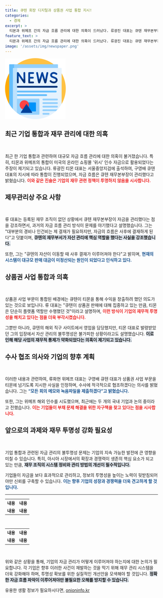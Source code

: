 ```yaml
---
title: 큐텐 회장 디지털과 상품권 사업 통합 지시!
categories:
  - 경제
excerpt: >
  티몬과 위메프 간의 자금 흐름 관리에 대한 의혹이 드러났다. 류광진 대표는 큐텐 재무본부장이 자금을 관리하며, 구영배 대표의 지시 아래 미국 위시 인수 자금으로 활용됐다는 진술을 했다. 이 조사에 적극 협조할 것이라고 밝혀 사건의 진실이 드러날지 주목된다.
feature_text: >
  티몬과 위메프 간의 자금 흐름 관리에 대한 의혹이 드러났다. 류광진 대표는 큐텐 재무본부장이 자금을 관리하며, 구영배 대표의 지시 아래 미국 위시 인수 자금으로 활용됐다는 진술을 했다. 이 조사에 적극 협조할 것이라고 밝혀 사건의 진실이 드러날지 주목된다.
image: '/assets/img/newspaper.png'
---
```


<p><img src="/assets/img/newspaper.png" alt="kimp 속보" /></p>

<h2 data-ke-size="size26">최근 기업 통합과 재무 관리에 대한 의혹</h2>

<p data-ke-size="size16">&nbsp;</p>

<p>최근 한 기업 통합과 관련하여 대규모 자금 흐름 관리에 대한 의혹이 불거졌습니다. 특히, 티몬과 위메프의 통합이 미국의 온라인 쇼핑몰 '위시' 인수 자금으로 활용되었다는 주장이 제기되고 있습니다. 류광진 티몬 대표는 서울중앙지검에 출석하여, 구영배 큐텐 대표의 지시에 따라 통합이 진행되었으며, 자금 흐름은 큐텐 재무본부장이 관리했다고 밝혔습니다. <b><span style="color: #ee2323;">이와 같은 진술은 기업의 재무 관련 정책이 투명하지 않음을 시사합니다.</span></b></p>

<h2 data-ke-size="size26">제무관리상 주요 사항</h2>

<p data-ke-size="size16">&nbsp;</p>

<p>류 대표는 등록된 재무 조직이 없던 상황에서 큐텐 재무본부장이 자금을 관리했다는 점을 강조하면서, 과거의 자금 흐름 관리 방식이 문제를 야기했다고 설명했습니다. 그는 "대부분의 경비나 인건비는 제 결재가 필요하지만, 자금의 흐름은 사후에 결재하게 된다"고 덧붙이며, <b><span style="background-color: #21538527;">큐텐의 재무부서가 자산 관리에 핵심 역할을 했다는 사실을 강조했습니다.</span></b> </p>

<p>또한, 그는 "큐텐의 자산이 이동할 때 사후 결재가 이루어져야 한다"고 밝히며, <b><span style="color: #1a5490;">현재의 시스템이 대규모 판매 대금이 미정산되는 원인이 되었다고 인식하고 있다.</span></b> </p>

<h2 data-ke-size="size26">상품권 사업 통합과 의혹</h2>

<p data-ke-size="size16">&nbsp;</p>

<p>상품권 사업 부문이 통합된 배경에는 큐텐이 티몬을 통해 수익을 창출하려 했던 의도가 있는 것으로 보입니다. 류 대표는 "큐텐이 상품권 판매에 대해 집중하고 있는 만큼, 티몬은 단순히 플랫폼 역할만 수행했던 것"이라고 설명하며, <b><span style="color: #ee2323;">이런 방식이 기업의 재무적 투명성을 해치고 있다는 점을 더욱 부각시켰습니다.</span></b> </p>

<p>그뿐만 아니라, 큐텐의 해외 직구 사이트에서 영업을 담당했지만, 티몬 대표로 발령받았던 그의 입장에서 자산 관리의 불투명성은 불가피한 상황이라고도 설명했습니다. <b><span style="background-color: #21538527;">이로 인해 해당 사업의 재무적 통제가 약화되었다는 의혹이 제기되고 있습니다.</span></b></p>

<h2 data-ke-size="size26">수사 협조 의사와 기업의 향후 계획</h2>

<p data-ke-size="size16">&nbsp;</p>

<p>이러한 내용과 관련하여, 류화현 위메프 대표는 구영배 큐텐 대표가 상품권 사업 부문을 티몬에 넘기도록 지시한 사실을 인정하며, 수사에 적극적으로 협조하겠다는 의사를 밝혔습니다. 그는 <b><span style="color: #1a5490;">“모든 회의 메모와 녹음파일을 제출하겠다”고 밝혔습니다.</span></b> </p>

<p>또한, 그는 위메프 해외 인수를 시도했으며, 최근에는 두 개의 국내 기업과 논의 중이라고 전했습니다. <b><span style="color: #ee2323;">이는 기업들이 부채 문제 해결을 위한 자구책을 찾고 있다는 점을 시사합니다.</span></b> </p>

<h2 data-ke-size="size26">앞으로의 과제와 재무 투명성 강화 필요성</h2>

<p data-ke-size="size16">&nbsp;</p>

<p>기업 통합과 관련된 자금 관리의 불투명성 문제는 기업의 지속 가능한 발전에 큰 영향을 미칠 수 있습니다. 특히, 아시아 시장에서의 확장과 경쟁력이 생존의 핵심 요소가 되고 있는 만큼, <b><span style="background-color: #21538527;">재무 조직의 시스템 정비와 관리 방법의 개선이 필수적입니다.</span></b> </p>

<p>기업들이 자금을 보다 효과적으로 관리하고, 정보의 투명성을 높이는 노력이 뒷받침되어야만 신뢰를 구축할 수 있습니다. <b><span style="color: #1a5490;">이는 향후 기업의 성장과 경쟁력을 더욱 견고하게 할 것입니다.</span></b></p>

<hr />

<table style="width: 100%; border-collapse: collapse;">
  <tbody>
    <tr>
      <td style="text-align: center; height: 17px;"><b>내용</b></td>
      <td style="text-align: center; height: 17px;"><b>내용</b></td>
    </tr>
    <tr>
      <td style="text-align: center; height: 17px;"><b>내용</b></td>
      <td style="text-align: center; height: 17px;"><b>내용</b></td>
    </tr>
  </tbody>
</table> 

<p data-ke-size="size16">&nbsp;</p>

<table style="width: 100%; border-collapse: collapse;">
  <tbody>
    <tr>
      <td style="text-align: center; height: 17px;"><b>내용</b></td>
      <td style="text-align: center; height: 17px;"><b>내용</b></td>
    </tr>
    <tr>
      <td style="text-align: center; height: 17px;"><b>내용</b></td>
      <td style="text-align: center; height: 17px;"><b>내용</b></td>
    </tr>
  </tbody>
</table> 

<p data-ke-size="size16">&nbsp;</p>

<p>위와 같은 상황을 통해, 기업의 자금 관리가 어떻게 이루어져야 하는지에 대한 논의가 필요합니다. 각 기업은 향후 이러한 사건이 재발하는 것을 막기 위해 재무 관리 시스템을 더욱 강화해야 하며, 투명성 확보를 위한 실질적인 개선안을 모색해야 할 것입니다. <b><span style="background-color: #21538527;">정확한 자금 흐름 파악이 이루어져야만 불필요한 오해를 방지할 수 있습니다.</span></b></p>
유용한 생활 정보가 필요하시다면, <a href="https://onioninfo.kr" rel="dofollow">onioninfo.kr</a>


